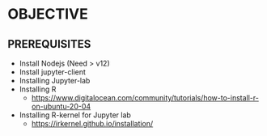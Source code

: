 # OBJECTIVE

## PREREQUISITES
- Install Nodejs (Need > v12)
- Install jupyter-client
- Installing Jupyter-lab
- Installing R
	- https://www.digitalocean.com/community/tutorials/how-to-install-r-on-ubuntu-20-04
- Installing R-kernel for Jupyter lab
	- https://irkernel.github.io/installation/

